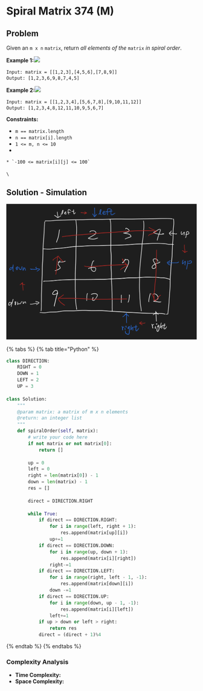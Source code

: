 # Spiral Matrix 374 (M)

## Problem

Given an `m x n` `matrix`, return _all elements of the_ `matrix` _in spiral order_.

**Example 1:**![](https://assets.leetcode.com/uploads/2020/11/13/spiral1.jpg)

```
Input: matrix = [[1,2,3],[4,5,6],[7,8,9]]
Output: [1,2,3,6,9,8,7,4,5]
```

**Example 2:**![](https://assets.leetcode.com/uploads/2020/11/13/spiral.jpg)

```
Input: matrix = [[1,2,3,4],[5,6,7,8],[9,10,11,12]]
Output: [1,2,3,4,8,12,11,10,9,5,6,7]
```

**Constraints:**

* `m == matrix.length`
* `n == matrix[i].length`
* `1 <= m, n <= 10`
*

    * `-100 <= matrix[i][j] <= 100`

    \


## Solution - Simulation

![](<../../../.gitbook/assets/Screen Shot 2021-07-21 at 12.40.38 PM.png>)

{% tabs %}
{% tab title="Python" %}
```python
class DIRECTION:
    RIGHT = 0
    DOWN = 1
    LEFT = 2
    UP = 3
    
class Solution:
    """
    @param matrix: a matrix of m x n elements
    @return: an integer list
    """
    def spiralOrder(self, matrix):
        # write your code here
        if not matrix or not matrix[0]:
            return []
        
        up = 0
        left = 0
        right = len(matrix[0]) - 1
        down = len(matrix) - 1
        res = []

        direct = DIRECTION.RIGHT

        while True:
            if direct == DIRECTION.RIGHT:
                for i in range(left, right + 1):
                    res.append(matrix[up][i])
                up+=1
            if direct == DIRECTION.DOWN:
                for i in range(up, down + 1):
                    res.append(matrix[i][right])
                right-=1
            if direct == DIRECTION.LEFT:
                for i in range(right, left - 1, -1):
                    res.append(matrix[down][i])
                down -=1
            if direct == DIRECTION.UP:
                for i in range(down, up - 1, -1):
                    res.append(matrix[i][left])
                left+=1
            if up > down or left > right:
                return res
            direct = (direct + 1)%4
```
{% endtab %}
{% endtabs %}

### Complexity Analysis

* **Time Complexity:**
* **Space Complexity:**
